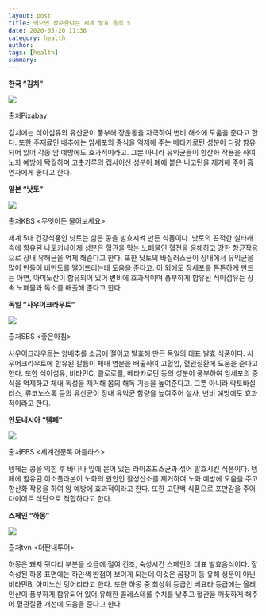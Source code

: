 ```yaml
---
layout: post
title: 먹으면 장수한다는 세계 발효 음식 5
date: 2020-05-20 11:36
category: health
author: 
tags: [health]
summary: 
---
```



**한국 “김치”**

![](https://img1.daumcdn.net/thumb/R720x0/?fname=https%3A%2F%2Ft1.daumcdn.net%2Fliveboard%2Finterstella-story%2F6539e7aeaf3243219acf73eeba0670ff.JPG)

출처Pixabay

김치에는 식이섬유와 유산균이 풍부해 장운동을 자극하여 변비 해소에 도움을 준다고 한다. 또한 주재료인 배추에는 암세포의 증식을 억제해 주는 베타카로틴 성분이 다량 함유되어 있어 각종 암 예방에도 효과적이라고. 그뿐 아니라 유익균들이 항산화 작용을 하여 노화 예방에 탁월하며 고춧가루의 캡사이신 성분이 폐에 붙은 니코틴을 제거해 주어 흡연자에게 좋다고 한다.

**일본 “낫토”**

![](https://img1.daumcdn.net/thumb/R720x0/?fname=https%3A%2F%2Ft1.daumcdn.net%2Fliveboard%2Finterstella-story%2Fd1391158df3d4b47af1e54c7ec44c5e1.JPG)

출처KBS <무엇이든 물어보세요>

세계 5대 건강식품인 낫토는 삶은 콩을 발효시켜 만든 식품이다. 낫토의 끈적한 실타래 속에 함유된 나토키나아제 성분은 혈관을 막는 노폐물인 혈전을 용해하고 강한 항균작용으로 장내 유해균을 억제 해준다고 한다. 또한 낫토의 바실러스균이 장내에서 유익균을 많이 만들어 비만도를 떨어뜨리는데 도움을 준다고. 이 외에도 장세포를 튼튼하게 만드는 아연, 아미노산이 함유되어 있어 변비에 효과적이며 풍부하게 함유된 식이섬유는 장 속 노폐물과 독소를 배출해 준다고 한다.

**독일 “사우어크라우트”**

![](https://img1.daumcdn.net/thumb/R720x0/?fname=https%3A%2F%2Ft1.daumcdn.net%2Fliveboard%2Finterstella-story%2Fcc298ba9ccba457fa4c58af43da61031.JPG)

출처SBS <좋은아침>

사우어크라우트는 양배추를 소금에 절이고 발효해 만든 독일의 대표 발효 식품이다. 사우어크라우트에 함유된 칼륨이 체내 염분을 배출하여 고혈압, 혈관질환에 도움을 준다고 한다. 또한 식이섬유, 비타민C, 클로로필, 베타카로틴 등의 성분이 풍부하여 암세포의 증식을 억제하고 체내 독성을 제거해 몸의 해독 기능을 높여준다고. 그뿐 아니라 락토바실러스, 류코노스톡 등의 유산균이 장내 유익균 함량을 높여주어 설사, 변비 예방에도 효과적이라고 한다.

**인도네시아 “템페”**

![](https://img1.daumcdn.net/thumb/R720x0/?fname=https%3A%2F%2Ft1.daumcdn.net%2Fliveboard%2Finterstella-story%2F39647e715cad425c9155fb486cc484dc.JPG)

출처EBS <세계견문록 아틀라스>

템페는 콩을 익힌 후 바나나 잎에 묻어 있는 라이조프스균과 섞어 발효시킨 식품이다. 템페에 함유된 이소플라본이 노화의 원인인 활성산소를 제거하여 노화 예방에 도움을 주고 항산화 작용을 하여 암 예방에 효과적이라고 한다. 또한 고단백 식품으로 포만감을 주어 다이어트 식단으로 적합하다고 한다.

**스페인 “하몽”**

![](https://img1.daumcdn.net/thumb/R720x0/?fname=https%3A%2F%2Ft1.daumcdn.net%2Fliveboard%2Finterstella-story%2Fcf8f6730f02a40d1a7a0dabc4f25d503.JPG)

출처tvn <더짠내투어>

하몽은 돼지 뒷다리 부분을 소금에 절여 건조, 숙성시킨 스페인의 대표 발효음식이다. 잘 숙성된 하몽 표면에는 하얀색 반점이 보이게 되는데 이것은 곰팡이 등 유해 성분이 아닌 비타민B, 아미노산 덩어리라고 한다. 또한 하몽 중 최상위 등급인 베요타 등급에는 올레인산이 풍부하게 함유되어 있어 유해한 콜레스테롤 수치를 낮추고 혈관을 깨끗하게 해주어 혈관질환 개선에 도움을 준다고 한다.